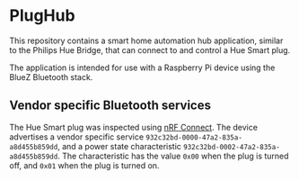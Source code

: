 # PlugHub

This repository contains a smart home automation hub application, similar to the Philips Hue Bridge, 
that can connect to and control a Hue Smart plug.

The application is intended for use with a Raspberry Pi device using the BlueZ Bluetooth stack.

## Vendor specific Bluetooth services

The Hue Smart plug was inspected using [nRF Connect](https://play.google.com/store/apps/details?id=no.nordicsemi.android.mcp&hl=en).
The device advertises a vendor specific service `932c32bd-0000-47a2-835a-a8d455b859dd`, and a power state characteristic `932c32bd-0002-47a2-835a-a8d455b859dd`.
The characteristic has the value `0x00` when the plug is turned off, and `0x01` when the plug is turned on.